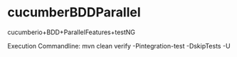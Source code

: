 # cucumberBDDParallel
cucumberio+BDD+ParallelFeatures+testNG

Execution Commandline:
mvn clean verify -Pintegration-test -DskipTests -U

